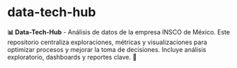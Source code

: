 # data-tech-hub
**📊 Data-Tech-Hub** - Análisis de datos de la empresa INSCO de México. Este repositorio centraliza exploraciones, métricas y visualizaciones para optimizar procesos y mejorar la toma de decisiones. Incluye análisis exploratorio, dashboards y reportes clave. 🚀

